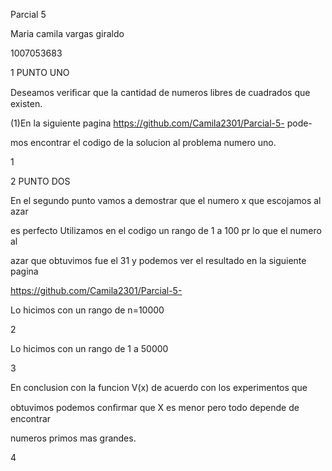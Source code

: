 ﻿

Parcial 5

Maria camila vargas giraldo

1007053683

1 PUNTO UNO

Deseamos veriﬁcar que la cantidad de numeros libres de cuadrados que existen.

(1)En la siguiente pagina https://github.com/Camila2301/Parcial-5- pode-

mos encontrar el codigo de la solucion al problema numero uno.

1





2 PUNTO DOS

En el segundo punto vamos a demostrar que el numero x que escojamos al azar

es perfecto Utilizamos en el codigo un rango de 1 a 100 pr lo que el numero al

azar que obtuvimos fue el 31 y podemos ver el resultado en la siguiente pagina

https://github.com/Camila2301/Parcial-5-

Lo hicimos con un rango de n=10000

2





Lo hicimos con un rango de 1 a 50000

3





En conclusion con la funcion V(x) de acuerdo con los experimentos que

obtuvimos podemos conﬁrmar que X es menor pero todo depende de encontrar

numeros primos mas grandes.

4

